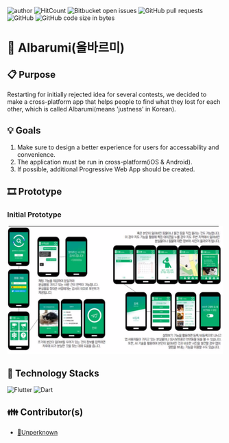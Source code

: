 ![author](https://img.shields.io/badge/author-Unperknown-lightgrey.svg)
![HitCount](http://hits.dwyl.io/Unperknown/Albarumi.svg)
![Bitbucket open issues](https://img.shields.io/github/issues/Unperknown/Albarumi)
![GitHub pull requests](https://img.shields.io/github/issues-pr/Unperknown/Albarumi)
![GitHub](https://img.shields.io/github/license/Unperknown/Albarumi)
![GitHub code size in bytes](https://img.shields.io/github/languages/code-size/Unperknown/Albarumi)

# 👣 Albarumi(올바르미)

## 📋 Purpose
Restarting for initially rejected idea for several contests, we decided to make a cross-platform app that helps people to find what they lost for each other, which is called Albarumi(means 'justness' in Korean).

## 💡 Goals

1. Make sure to design a better experience for users for accessability and convenience.
2. The application must be run in cross-platform(iOS & Android).
3. If possible, additional Progressive Web App should be created.

## 🎞 Prototype

### Initial Prototype

![Albarumi's Initial Prototype](/doc/프로토타입(구버전).png)

## 🔑 Technology Stacks

![Flutter](https://upload.wikimedia.org/wikipedia/commons/1/17/Google-flutter-logo.png)
![Dart](https://upload.wikimedia.org/wikipedia/commons/thumb/f/fe/Dart_programming_language_logo.svg/1024px-Dart_programming_language_logo.svg.png)

## 👪 Contributor(s)

- [🔗Unperknown](https://github.com/Unperknown)